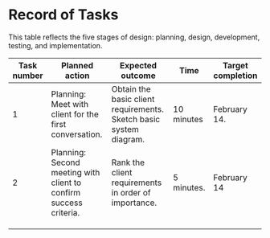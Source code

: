 # Record of Tasks 

This table reflects the five stages of design: planning, design, development, testing, and implementation.

| Task number | Planned action                                         | Expected outcome                                                  | Time       | Target completion |
|-------------|--------------------------------------------------------|-------------------------------------------------------------------|------------|-------------------|
| 1           | Planning: Meet with client for the first conversation. | Obtain the basic client requirements. Sketch basic system diagram. | 10 minutes | February 14.      |
| 2           | Planning: Second meeting with client to confirm success criteria. | Rank the client requirements in order of importance.                                                                  | 5 minutes.           | February 14                  |
|             |                                                        |                                                                   |            |                   |
|             |                                                        |                                                                   |            |                   |
|             |                                                        |                                                                   |            |                   |
